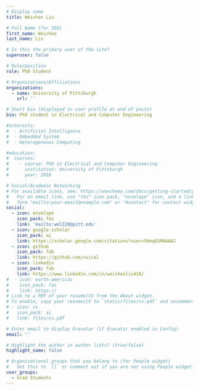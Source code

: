 ```yaml
---
# Display name
title: Weichen Liu

# Full Name (for SEO)
first_name: Weichen
last_name: Liu

# Is this the primary user of the site?
superuser: false

# Role/position
role: PhD Student

# Organizations/Affiliations
organizations:
  - name: University of Pittsburgh
    url: ''

# Short bio (displayed in user profile at end of posts)
bio: PhD student in Electrical and Computer Engineering

#interests:
#  - Artificial Intelligence
#  - Embedded System
#  - Heterogeneous Computing

#education:
#  courses:
#    - course: PhD in Electrical and Computer Engineering
#      institution: University of Pittsburgh
#      year: 2018

# Social/Academic Networking
# For available icons, see: https://wowchemy.com/docs/getting-started/page-builder/#icons
#   For an email link, use "fas" icon pack, "envelope" icon, and a link in the
#   form "mailto:your-email@example.com" or "#contact" for contact widget.
social:
  - icon: envelope
    icon_pack: fas
    link: 'mailto:wel220@pitt.edu'
  - icon: google-scholar
    icon_pack: ai
    link: https://scholar.google.com/citations?user=56mqGSMAAAAJ
  - icon: github
    icon_pack: fab
    link: https://github.com/svical
  - icon: linkedin
    icon_pack: fab
    link: https://www.linkedin.com/in/weichenliu418/
#  - icon: earth-americas
#    icon_pack: fas
#    link: https://
# Link to a PDF of your resume/CV from the About widget.
# To enable, copy your resume/CV to `static/files/cv.pdf` and uncomment the lines below.
# - icon: cv
#   icon_pack: ai
#   link: files/cv.pdf

# Enter email to display Gravatar (if Gravatar enabled in Config)
email: ''

# Highlight the author in author lists? (true/false)
highlight_name: false

# Organizational groups that you belong to (for People widget)
#   Set this to `[]` or comment out if you are not using People widget.
user_groups:
  - Grad Students
---
```


<!--
Lorem ipsum dolor sit amet, consectetur adipiscing elit. Sed neque elit, tristique placerat feugiat ac, facilisis vitae arcu. Proin eget egestas augue. Praesent ut sem nec arcu pellentesque aliquet. Duis dapibus diam vel metus tempus vulputate.
-->
